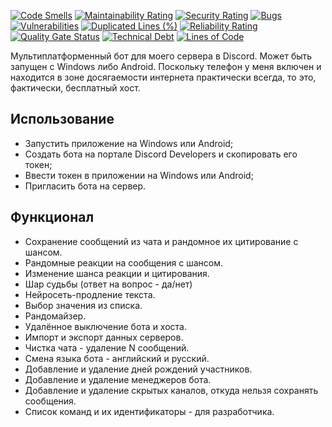 [![Code Smells](https://sonarcloud.io/api/project_badges/measure?project=Hummel009_UN-ION-Discord-Bot&metric=code_smells)](https://sonarcloud.io/summary/overall?id=Hummel009_UN-ION-Discord-Bot)
[![Maintainability Rating](https://sonarcloud.io/api/project_badges/measure?project=Hummel009_UN-ION-Discord-Bot&metric=sqale_rating)](https://sonarcloud.io/summary/overall?id=Hummel009_UN-ION-Discord-Bot)
[![Security Rating](https://sonarcloud.io/api/project_badges/measure?project=Hummel009_UN-ION-Discord-Bot&metric=security_rating)](https://sonarcloud.io/summary/overall?id=Hummel009_UN-ION-Discord-Bot)
[![Bugs](https://sonarcloud.io/api/project_badges/measure?project=Hummel009_UN-ION-Discord-Bot&metric=bugs)](https://sonarcloud.io/summary/overall?id=Hummel009_UN-ION-Discord-Bot)
[![Vulnerabilities](https://sonarcloud.io/api/project_badges/measure?project=Hummel009_UN-ION-Discord-Bot&metric=vulnerabilities)](https://sonarcloud.io/summary/overall?id=Hummel009_UN-ION-Discord-Bot)
[![Duplicated Lines (%)](https://sonarcloud.io/api/project_badges/measure?project=Hummel009_UN-ION-Discord-Bot&metric=duplicated_lines_density)](https://sonarcloud.io/summary/overall?id=Hummel009_UN-ION-Discord-Bot)
[![Reliability Rating](https://sonarcloud.io/api/project_badges/measure?project=Hummel009_UN-ION-Discord-Bot&metric=reliability_rating)](https://sonarcloud.io/summary/overall?id=Hummel009_UN-ION-Discord-Bot)
[![Quality Gate Status](https://sonarcloud.io/api/project_badges/measure?project=Hummel009_UN-ION-Discord-Bot&metric=alert_status)](https://sonarcloud.io/summary/overall?id=Hummel009_UN-ION-Discord-Bot)
[![Technical Debt](https://sonarcloud.io/api/project_badges/measure?project=Hummel009_UN-ION-Discord-Bot&metric=sqale_index)](https://sonarcloud.io/summary/overall?id=Hummel009_UN-ION-Discord-Bot)
[![Lines of Code](https://sonarcloud.io/api/project_badges/measure?project=Hummel009_UN-ION-Discord-Bot&metric=ncloc)](https://sonarcloud.io/summary/overall?id=Hummel009_UN-ION-Discord-Bot)

Мультиплатформенный бот для моего сервера в Discord. Может быть запущен с Windows либо Android. Поскольку телефон у меня
включен и находится в зоне досягаемости интернета практически всегда, то это, фактически, бесплатный хост.

## Использование

* Запустить приложение на Windows или Android;
* Создать бота на портале Discord Developers и скопировать его токен;
* Ввести токен в приложении на Windows или Android;
* Пригласить бота на сервер.

## Функционал

* Сохранение сообщений из чата и рандомное их цитирование с шансом.
* Рандомные реакции на сообщения с шансом.
* Изменение шанса реакции и цитирования.
* Шар судьбы (ответ на вопрос - да/нет)
* Нейросеть-продление текста.
* Выбор значения из списка.
* Рандомайзер.
* Удалённое выключение бота и хоста.
* Импорт и экспорт данных серверов.
* Чистка чата - удаление N сообщений.
* Смена языка бота - английский и русский.
* Добавление и удаление дней рождений участников.
* Добавление и удаление менеджеров бота.
* Добавление и удаление скрытых каналов, откуда нельзя сохранять сообщения.
* Список команд и их идентификаторы - для разработчика.
